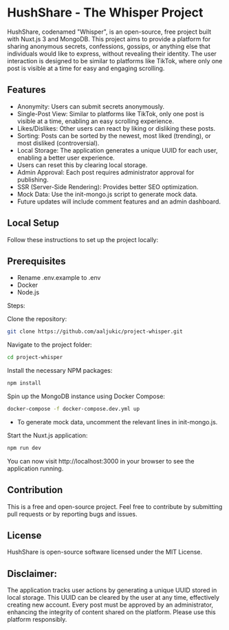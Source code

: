 # HushShare - The Whisper Project
HushShare, codenamed "Whisper", is an open-source, free project built with Nuxt.js 3 and MongoDB. This project aims to provide a platform for sharing anonymous secrets, confessions, gossips, or anything else that individuals would like to express, without revealing their identity. The user interaction is designed to be similar to platforms like TikTok, where only one post is visible at a time for easy and engaging scrolling.

## Features
- Anonymity: Users can submit secrets anonymously.
- Single-Post View: Similar to platforms like TikTok, only one post is visible at a time, enabling an easy scrolling experience.
- Likes/Dislikes: Other users can react by liking or disliking these posts.
- Sorting: Posts can be sorted by the newest, most liked (trending), or most disliked (controversial).
- Local Storage: The application generates a unique UUID for each user, enabling a better user experience. 
- Users can reset this by clearing local storage.
- Admin Approval: Each post requires administrator approval for publishing.
- SSR (Server-Side Rendering): Provides better SEO optimization.
- Mock Data: Use the init-mongo.js script to generate mock data.
- Future updates will include comment features and an admin dashboard.

## Local Setup
Follow these instructions to set up the project locally:

## Prerequisites
- Rename .env.example to .env  
- Docker  
- Node.js  

Steps:

Clone the repository:

```sh
git clone https://github.com/aaljukic/project-whisper.git
```
Navigate to the project folder:
```sh
cd project-whisper
```
Install the necessary NPM packages:
```sh
npm install
```
Spin up the MongoDB instance using Docker Compose:
```sh
docker-compose -f docker-compose.dev.yml up
```
- To generate mock data, uncomment the relevant lines in init-mongo.js.  

Start the Nuxt.js application:

```sh
npm run dev
```
You can now visit http://localhost:3000 in your browser to see the application running.
## Contribution
This is a free and open-source project. Feel free to contribute by submitting pull requests or by reporting bugs and issues.

## License
HushShare is open-source software licensed under the MIT License.

## Disclaimer: 

The application tracks user actions by generating a unique UUID stored in local storage. This UUID can be cleared by the user at any time, effectively creating new account. Every post must be approved by an administrator, enhancing the integrity of content shared on the platform. Please use this platform responsibly.
